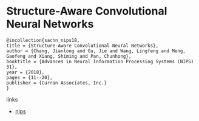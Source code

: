 # Structure-Aware Convolutional Neural Networks

```
@incollection{sacnn_nips18,
title = {Structure-Aware Convolutional Neural Networks},
author = {Chang, Jianlong and Gu, Jie and Wang, Lingfeng and Meng, Gaofeng and Xiang, Shiming and Pan, Chunhong},
booktitle = {Advances in Neural Information Processing Systems (NIPS) 31},
year = {2018},
pages = {11--20},
publisher = {Curran Associates, Inc.}
}
```

links
- [nips](https://nips.cc/Conferences/2018/Schedule?showEvent=11029)
